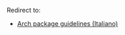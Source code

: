 Redirect to:

*   [Arch package guidelines (Italiano)](/index.php/Arch_package_guidelines_(Italiano) "Arch package guidelines (Italiano)")